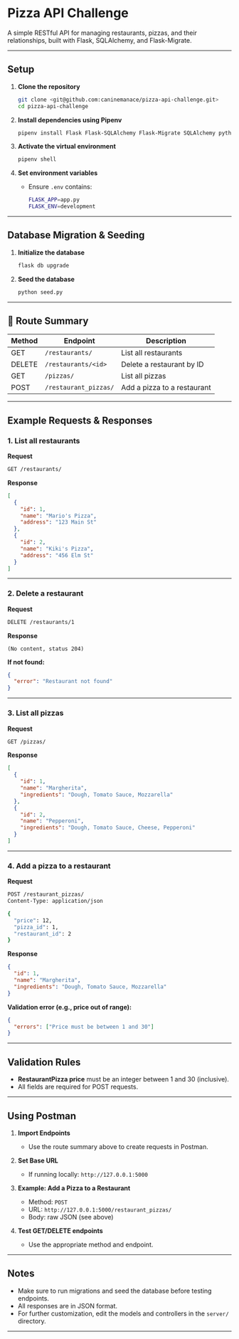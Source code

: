 # Pizza API Challenge

A simple RESTful API for managing restaurants, pizzas, and their relationships, built with Flask, SQLAlchemy, and Flask-Migrate.

---

##  Setup

1. **Clone the repository**
   ```sh
   git clone <git@github.com:caninemanace/pizza-api-challenge.git>
   cd pizza-api-challenge
   ```

2. **Install dependencies using Pipenv**
   ```sh
   pipenv install Flask Flask-SQLAlchemy Flask-Migrate SQLAlchemy python-dotenv
   ```
   
3. **Activate the virtual environment**
   ```sh
   pipenv shell
   ```

4. **Set environment variables**
   - Ensure `.env` contains:
     ```sh
     FLASK_APP=app.py
     FLASK_ENV=development
     ```

---

##  Database Migration & Seeding

1. **Initialize the database**
   ```sh
   flask db upgrade
   ```

2. **Seed the database**
   ```sh
   python seed.py
   ```

---

## 🚦 Route Summary

| Method | Endpoint                        | Description                        |
|--------|---------------------------------|------------------------------------|
| GET    | `/restaurants/`                 | List all restaurants               |
| DELETE | `/restaurants/<id>`             | Delete a restaurant by ID          |
| GET    | `/pizzas/`                      | List all pizzas                    |
| POST   | `/restaurant_pizzas/`           | Add a pizza to a restaurant        |

---

##  Example Requests & Responses

### 1. List all restaurants

**Request**
```sh
GET /restaurants/
```

**Response**
```json
[
  {
    "id": 1,
    "name": "Mario's Pizza",
    "address": "123 Main St"
  },
  {
    "id": 2,
    "name": "Kiki's Pizza",
    "address": "456 Elm St"
  }
]
```

---

### 2. Delete a restaurant

**Request**
```sh
DELETE /restaurants/1
```

**Response**
```
(No content, status 204)
```

**If not found:**
```json
{
  "error": "Restaurant not found"
}
```

---

### 3. List all pizzas

**Request**
```sh
GET /pizzas/
```

**Response**
```json
[
  {
    "id": 1,
    "name": "Margherita",
    "ingredients": "Dough, Tomato Sauce, Mozzarella"
  },
  {
    "id": 2,
    "name": "Pepperoni",
    "ingredients": "Dough, Tomato Sauce, Cheese, Pepperoni"
  }
]
```

---

### 4. Add a pizza to a restaurant

**Request**
```sh
POST /restaurant_pizzas/
Content-Type: application/json

{
  "price": 12,
  "pizza_id": 1,
  "restaurant_id": 2
}
```

**Response**
```json
{
  "id": 1,
  "name": "Margherita",
  "ingredients": "Dough, Tomato Sauce, Mozzarella"
}
```

**Validation error (e.g., price out of range):**
```json
{
  "errors": ["Price must be between 1 and 30"]
}
```

---

##  Validation Rules

- **RestaurantPizza price** must be an integer between 1 and 30 (inclusive).
- All fields are required for POST requests.

---

##  Using Postman

1. **Import Endpoints**
   - Use the route summary above to create requests in Postman.

2. **Set Base URL**
   - If running locally: `http://127.0.0.1:5000`

3. **Example: Add a Pizza to a Restaurant**
   - Method: `POST`
   - URL: `http://127.0.0.1:5000/restaurant_pizzas/`
   - Body: raw JSON (see above)

4. **Test GET/DELETE endpoints**
   - Use the appropriate method and endpoint.

---

##  Notes

- Make sure to run migrations and seed the database before testing endpoints.
- All responses are in JSON format.
- For further customization, edit the models and controllers in the `server/` directory.

---
